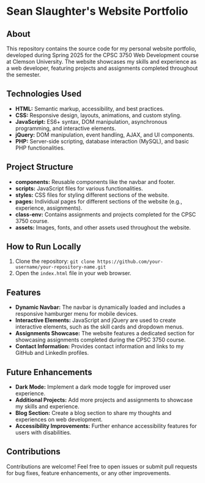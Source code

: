 # Sean Slaughter's Website Portfolio

## About

This repository contains the source code for my personal website portfolio, developed during Spring 2025 for the CPSC 3750 Web Development course at Clemson University. The website showcases my skills and experience as a web developer, featuring projects and assignments completed throughout the semester.

## Technologies Used

* **HTML:** Semantic markup, accessibility, and best practices.
* **CSS:** Responsive design, layouts, animations, and custom styling.
* **JavaScript:** ES6+ syntax, DOM manipulation, asynchronous programming, and interactive elements.
* **jQuery:** DOM manipulation, event handling, AJAX, and UI components.
* **PHP:** Server-side scripting, database interaction (MySQL), and basic PHP functionalities.

## Project Structure

* **components:** Reusable components like the navbar and footer.
* **scripts:** JavaScript files for various functionalities.
* **styles:** CSS files for styling different sections of the website.
* **pages:** Individual pages for different sections of the website (e.g., experience, assignments).
* **class-env:** Contains assignments and projects completed for the CPSC 3750 course.
* **assets:** Images, fonts, and other assets used throughout the website.

## How to Run Locally

1. Clone the repository: `git clone https://github.com/your-username/your-repository-name.git`
2. Open the `index.html` file in your web browser.

## Features

* **Dynamic Navbar:** The navbar is dynamically loaded and includes a responsive hamburger menu for mobile devices.
* **Interactive Elements:** JavaScript and jQuery are used to create interactive elements, such as the skill cards and dropdown menus.
* **Assignments Showcase:** The website features a dedicated section for showcasing assignments completed during the CPSC 3750 course.
* **Contact Information:** Provides contact information and links to my GitHub and LinkedIn profiles.

## Future Enhancements

* **Dark Mode:** Implement a dark mode toggle for improved user experience.
* **Additional Projects:** Add more projects and assignments to showcase my skills and experience.
* **Blog Section:** Create a blog section to share my thoughts and experiences on web development.
* **Accessibility Improvements:** Further enhance accessibility features for users with disabilities.

## Contributions

Contributions are welcome! Feel free to open issues or submit pull requests for bug fixes, feature enhancements, or any other improvements.
